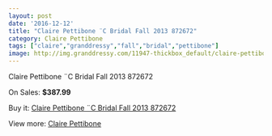 ```yaml
---
layout: post
date: '2016-12-12'
title: "Claire Pettibone ¨C Bridal Fall 2013 872672"
category: Claire Pettibone
tags: ["claire","granddressy","fall","bridal","pettibone"]
image: http://img.granddressy.com/11947-thickbox_default/claire-pettibone-c-bridal-fall-2013-872672.jpg
---
```

Claire Pettibone ¨C Bridal Fall 2013 872672

On Sales: **$387.99**
<a href="https://www.granddressy.com/en/claire-pettibone/11042-claire-pettibone-c-bridal-fall-2013-872672.html"><amp-img layout="responsive" width="600" height="600" src="//img.granddressy.com/11947-thickbox_default/claire-pettibone-c-bridal-fall-2013-872672.jpg" alt="Claire Pettibone ¨C Bridal Fall 2013 872672 0" /></a>

Buy it: [Claire Pettibone ¨C Bridal Fall 2013 872672](https://www.granddressy.com/en/claire-pettibone/11042-claire-pettibone-c-bridal-fall-2013-872672.html "Claire Pettibone ¨C Bridal Fall 2013 872672")

View more: [Claire Pettibone](https://www.granddressy.com/en/28-claire-pettibone "Claire Pettibone")